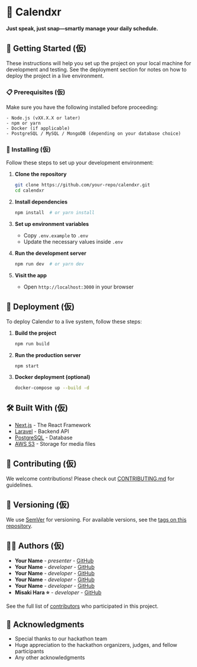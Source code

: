 # 📅 Calendxr

**Just speak, just snap—smartly manage your daily schedule.**

## 🚀 Getting Started (仮)

These instructions will help you set up the project on your local machine for development and testing. See the deployment section for notes on how to deploy the project in a live environment.

### 📋 Prerequisites (仮)

Make sure you have the following installed before proceeding:

```
- Node.js (vXX.X.X or later)
- npm or yarn
- Docker (if applicable)
- PostgreSQL / MySQL / MongoDB (depending on your database choice)
```

### 🔧 Installing (仮)

Follow these steps to set up your development environment:

1. **Clone the repository**
   ```sh
   git clone https://github.com/your-repo/calendxr.git
   cd calendxr
   ```
2. **Install dependencies**
   ```sh
   npm install  # or yarn install
   ```
3. **Set up environment variables**
   - Copy `.env.example` to `.env`
   - Update the necessary values inside `.env`

4. **Run the development server**
   ```sh
   npm run dev  # or yarn dev
   ```

5. **Visit the app**
   - Open `http://localhost:3000` in your browser

## 🚢 Deployment (仮)

To deploy Calendxr to a live system, follow these steps:

1. **Build the project**
   ```sh
   npm run build
   ```
2. **Run the production server**
   ```sh
   npm start
   ```
3. **Docker deployment (optional)**
   ```sh
   docker-compose up --build -d
   ```

## 🛠 Built With (仮)

- [Next.js](https://nextjs.org/) - The React Framework
- [Laravel](https://laravel.com/) - Backend API
- [PostgreSQL](https://www.postgresql.org/) - Database
- [AWS S3](https://aws.amazon.com/s3/) - Storage for media files

## 🤝 Contributing (仮)

We welcome contributions! Please check out [CONTRIBUTING.md](CONTRIBUTING.md) for guidelines.

## 🔖 Versioning (仮)

We use [SemVer](http://semver.org/) for versioning. For available versions, see the [tags on this repository](https://github.com/your-repo/calendxr/tags).

## 👨‍💻 Authors (仮)

- **Your Name** - *presenter* - [GitHub](https://github.com/your-github)
- **Your Name** - *developer* - [GitHub](https://github.com/your-github)
- **Your Name** - *developer* - [GitHub](https://github.com/your-github)
- **Your Name** - *developer* - [GitHub](https://github.com/your-github)
- **Your Name** - *developer* - [GitHub](https://github.com/your-github)
- **Misaki Hara ⭐️** - *developer* - [GitHub](https://github.com/gostachan)

See the full list of [contributors](https://github.com/your-repo/calendxr/contributors) who participated in this project.


## 🙏 Acknowledgments

- Special thanks to our hackathon team
- Huge appreciation to the hackathon organizers, judges, and fellow participants
- Any other acknowledgments
